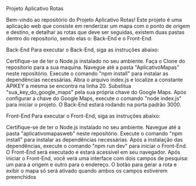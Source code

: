 Projeto Aplicativo Rotas

Bem-vindo ao repositório do Projeto Aplicativo Rotas! Este projeto é uma aplicação web que consiste em renderizar um mapa com o ponto de origem e destino, e detalhar as rotas que deve ser seguidas, existem duas pastas  dentro do repositorio, sendo elas o: Back-End e o Front-End.

Back-End
Para executar o Back-End, siga as instruções abaixo:

Certifique-se de ter o Node.js instalado no seu ambiente.
Faça o Clone do repositorio para a sua maquina.
Navegue até a pasta "AplicativoMapas" neste repositório.
Execute o comando "npm install" para instalar as dependências necessárias.
Abra o arquivo index.js e localize a constante APIKEY a mesma se encontra na linha 20. Substitua "sua_key_do_google_maps" pela sua própria chave do Google Maps.
Após configurar a chave do Google Maps, execute o comando "node index.js" para iniciar o projeto.
O Back-End estará rodando na porta padrão 3000.

Front-End
Para executar o Front-End, siga as instruções abaixo:

Certifique-se de ter o Node.js instalado no seu ambiente.
Navegue até a pasta "aplicativomapasweb" neste repositório.
Execute o comando "npm install" para instalar as dependências necessárias.
Após a instalação das dependências, execute o comando "npm run dev" para iniciar o Front-End.
O Front-End será executado e estará acessível em seu navegador.
Após iniciar o Front-End, você verá uma interface com dois campos de pesquisa: um para a origem e outro para o endereço. O botão para gerar a rota e exibir o mapa só será ativado quando ambos os campos estiverem preenchidos

